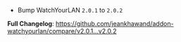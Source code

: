- Bump WatchYourLAN `2.0.1` to `2.0.2`

**Full Changelog**: https://github.com/jeankhawand/addon-watchyourlan/compare/v2.0.1...v2.0.2